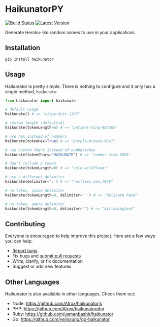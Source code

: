 # HaikunatorPY

[![Build Status](https://img.shields.io/travis/Atrox/haikunatorpy.svg?style=flat-square)](https://travis-ci.org/Atrox/haikunatorpy)
[![Latest Version](https://img.shields.io/pypi/v/haikunator.svg?style=flat-square)](https://pypi.python.org/pypi/haikunator)


Generate Heroku-like random names to use in your applications.

## Installation
```
pip install haikunator
```

## Usage

Haikunator is pretty simple. There is nothing to configure and it only has a single method, `haikunate`:

```python
from haikunator import haikunate

# default usage
haikunate() # => "wispy-dust-1337"

# custom length (default=4)
haikunate(tokenLength=6) # => "patient-king-887265"

# use hex instead of numbers
haikunate(tokenHex=True) # => "purple-breeze-98e1"

# use custom chars instead of numbers/hex
haikunate(tokenChars='HAIKUNATE') # => "summer-atom-IHEA"

# don't include a token
haikunate(tokenLength=0) # => "cold-wildflower"

# use a different delimiter
haikunate(delimiter='.') # => "restless.sea.7976"

# no token, space delimiter
haikunate(tokenLength=0, delimiter=' ') # => "delicate haze"

# no token, empty delimiter
haikunate(tokenLength=0, delimiter='') # => "billowingleaf"
```

## Contributing

Everyone is encouraged to help improve this project. Here are a few ways you can help:

- [Report bugs](https://github.com/atrox/haikunatorpy/issues)
- Fix bugs and [submit pull requests](https://github.com/atrox/haikunatorpy/pulls)
- Write, clarify, or fix documentation
- Suggest or add new features

## Other Languages

Haikunator is also available in other languages. Check them out:

- Node: https://github.com/Atrox/haikunatorjs
- PHP: https://github.com/Atrox/haikunatorphp
- Ruby: https://github.com/usmanbashir/haikunator
- Go: https://github.com/yelinaung/go-haikunator
